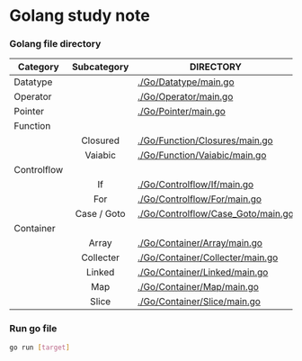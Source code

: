# Golang study note

### Golang file directory

| Category    | Subcategory | DIRECTORY                                                                |
| ----------- | :---------: | ------------------------------------------------------------------------ |
| Datatype    |             | [./Go/Datatype/main.go](./Go/Datatype/main.go)                           |
| Operator    |             | [./Go/Operator/main.go](./Go/Operator/main.go)                           |
| Pointer     |             | [./Go/Pointer/main.go](./Go/Pointer/main.go)                             |
| Function    |             |                                                                          |
|             |  Closured   | [./Go/Function/Closures/main.go](./Go/Function/Closures/main.go)         |
|             |   Vaiabic   | [./Go/Function/Vaiabic/main.go](./Go/Function/Vaiabic/main.go)           |
| Controlflow |             |                                                                          |
|             |     If      | [./Go/Controlflow/If/main.go](./Go/Controlflow/If/main.go)               |
|             |     For     | [./Go/Controlflow/For/main.go](./Go/Controlflow/For/main.go)             |
|             | Case / Goto | [./Go/Controlflow/Case_Goto/main.go](./Go/Controlflow/Case_Goto/main.go) |
| Container   |             |                                                                          |
|             |    Array    | [./Go/Container/Array/main.go](./Go/Container/Array/main.go)             |
|             |  Collecter  | [./Go/Container/Collecter/main.go](./Go/Container/Collecter/main.go)     |
|             |   Linked    | [./Go/Container/Linked/main.go](./Go/Container/Linked/main.go)           |
|             |     Map     | [./Go/Container/Map/main.go](./Go/Container/Map/main.go)                 |
|             |    Slice    | [./Go/Container/Slice/main.go](./Go/Container/Slice/main.go)             |

### Run go file
```bash
go run [target]
```